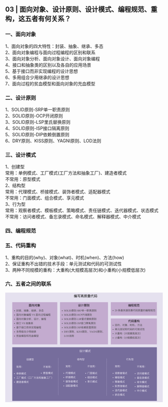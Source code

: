 ## 03 | 面向对象、设计原则、设计模式、编程规范、重构，这五者有何关系？
### 一、面向对象
1、面向对象的四大特性：封装、抽象、继承、多态  
2、面向对象编程与面向过程编程的区别和联系  
3、面向对象分析、面向对象设计、面向对象编程  
4、接口和抽象类的区别以及各自的应用场景  
5、基于接口而非实现编程的设计思想  
6、多用组合少用继承的设计思想  
7、面向过程的贫血模型和面向对象的充血模型

### 二、设计原则
1、SOLID原则-SRP单一职责原则  
2、SOLID原则-OCP开闭原则  
3、SOLID原则-LSP里氏替换原则  
4、SOLID原则-ISP接口隔离原则  
5、SOLID原则-DIP依赖倒置原则  
6、DRY原则、KISS原则、YAGNI原则、LOD法则

### 三、设计模式
1、创建型  
常用：单例模式、工厂模式(工厂方法和抽象工厂)、建造者模式  
不常用：原型模式  
2、结构型  
常用：代理模式、桥接模式、装饰者模式、适配器模式  
不常用：门面模式、组合模式、享元模式  
3、行为型  
常用：观察者模式、模板模式、策略模式、责任链模式、迭代器模式、状态模式  
不常用：访问者模式、备忘录模式、命名模式、解释器模式、中介模式

### 四、编程规范

### 五、代码重构
1、重构的目的(why)、对象(what)、时机(when)、方法(how)  
2、保证重构不出错的技术手段：单元测试和代码的可测试性  
3、两种不同规模的重构：大重构(大规模高层次)和小重构(小规模低层次)

### 六、五者之间的联系
![img.png](img.png)


